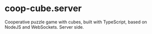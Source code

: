 # coop-cube.server
Cooperative puzzle game with cubes, built with TypeScript, based on NodeJS and WebSockets. Server side.
